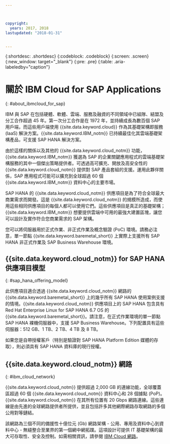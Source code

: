```yaml
---



copyright:
  years: 2017, 2018
lastupdated: "2018-01-31"


---
```


{:shortdesc: .shortdesc}
{:codeblock: .codeblock}
{:screen: .screen}
{:new_window: target="_blank"}
{:pre: .pre}
{:table: .aria-labeledby="caption"}


# 關於 IBM Cloud for SAP Applications
{: #about_ibmcloud_for_sap}

IBM 與 SAP 在包括硬體、軟體、雲端、服務及融資的不同領域中已組隊、結盟及分工合作超過 45 年。第一次分工合作是在 1972 年，並持續成長為數百個 SAP 用戶端，而這些用戶端使用 {{site.data.keyword.cloud}} 作為其基礎架構即服務 (IaaS) 解決方案。{{site.data.keyword.IBM_notm}} 已持續最佳化其雲端基礎架構產品，可支援 SAP HANA 解決方案。 

由於這樣的關係以及其他的 {{site.data.keyword.cloud_notm}} 功能，{{site.data.keyword.IBM_notm}} 獲選為 SAP 的企業關鍵應用程式的雲端基礎架構服務的其中一個傑出策略提供者。可透過高可擴充、開放及高安全性的 {{site.data.keyword.cloud_notm}} 提供對 SAP 產品套組的支援。運用此夥伴關係，SAP 應用程式可能可以擴充到全球超過 60 個 {{site.data.keyword.IBM_notm}} 資料中心的主要市場。

SAP HANA 的 {{site.data.keyword.cloud_notm}} 供應項目是為了符合全球最大商業需求而開發。這是 {{site.data.keyword.cloud_notm}} 的規模所造成，而使用這些相同供應項目的每個人都可以使用它們。這些供應項目是真正的基礎架構；{{site.data.keyword.IBM_notm}} 想要提供雲端中可用的最強大建置區塊，讓您可以設計及實作符合您商業需求的 SAP 架構。

您可以將伺服器用於正式作業、非正式作業及概念驗證 (PoC) 環境。請務必注意，單一節點 {{site.data.keyword.baremetal_short}} 上實際上支援所有 SAP HANA 非正式作業及 SAP Business Warehouse 環境。

## {{site.data.keyword.cloud_notm}} for SAP HANA 供應項目模型
{: #sap_hana_offering_model}

此供應項目適合透過 {{site.data.keyword.cloud_notm}} 網路的 {{site.data.keyword.baremetal_short}} 上的幾乎所有 SAP HANA 使用案例支援的情境。{{site.data.keyword.cloud_notm}} 供應項目上的 SAP HANA 包含具有 Red Hat Enterprise Linux for SAP HANA 6.7 OS 的 {{site.data.keyword.baremetal_short}}。請注意，在正式作業環境的單一節點 SAP HANA 裸機伺服器中，支援 SAP Business Warehouse。下列配置具有這些伺服器：512 GB、1 TB、2 TB、4 TB 及 8 TB。

如果您是自帶授權客戶（特別是驗證對 SAP HANA Platform Edition 媒體的存取），則必須具有 SAP HANA 資料庫的現行授權。 

## {{site.data.keyword.cloud_notm}} 網路
{: #ibm_cloud_network}

{{site.data.keyword.cloud_notm}} 提供超過 2,000 GB 的連線功能，全球覆蓋區超過 60 個 {{site.data.keyword.cloud_notm}} 資料中心和 28 個據點 (PoP)。{{site.data.keyword.cloud_notm}} 在其所有位置有 20 Gbps 網路連線。這些連線是由先進的全球網路提供者所提供，並且包括許多其他網際網路存取網路的多個公用對等鏈結。

該網路為三個不同的備援性十億位元 (Gb) 網路架構 - 公用、專用及資料中心到資料中心 - 無縫整合至業界的第一個網中網拓蹼。這項設計可提供 IT 基礎架構的最大可存取性、安全及控制。如需相關資訊，請參閱 [IBM Cloud 網路](https://www.ibm.com/cloud-computing/bluemix/our-network)。
